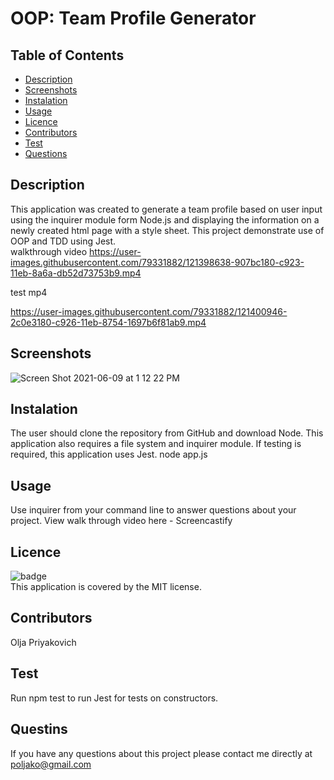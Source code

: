 # OOP: Team Profile Generator
## Table of Contents

- [Description](#description)
- [Screenshots](#screenshots)
- [Instalation](#installation)
- [Usage](#usage)
- [Licence](#license)
- [Contributors](#contributing)
- [Test](#test)
- [Questions](#questions)

## Description
This application was created to generate a team profile based on user input using the inquirer module form Node.js and displaying the information on a newly created html page with a style sheet. This project demonstrate use of OOP and TDD using Jest.
</br>
walkthrough video
https://user-images.githubusercontent.com/79331882/121398638-907bc180-c923-11eb-8a6a-db52d73753b9.mp4</br>

test mp4
</br>

https://user-images.githubusercontent.com/79331882/121400946-2c0e3180-c926-11eb-8754-1697b6f81ab9.mp4




## Screenshots
![Screen Shot 2021-06-09 at 1 12 22 PM](https://user-images.githubusercontent.com/79331882/121399395-6080ee00-c924-11eb-8328-724c19011081.png)

## Instalation
The user should clone the repository from GitHub and download Node. This application also requires a file system and inquirer module. If testing is required, this application uses Jest.
node app.js
## Usage
Use inquirer from your command line to answer questions about your project. View walk through video here - Screencastify
## Licence
![badge](https://img.shields.io/badge/license-MIT-green)<br/>
  This application is covered by the MIT license.

## Contributors
Olja Priyakovich
## Test
Run npm test to run Jest for tests on constructors.
## Questins
If you have any questions about this project please contact me directly at poljako@gmail.com


